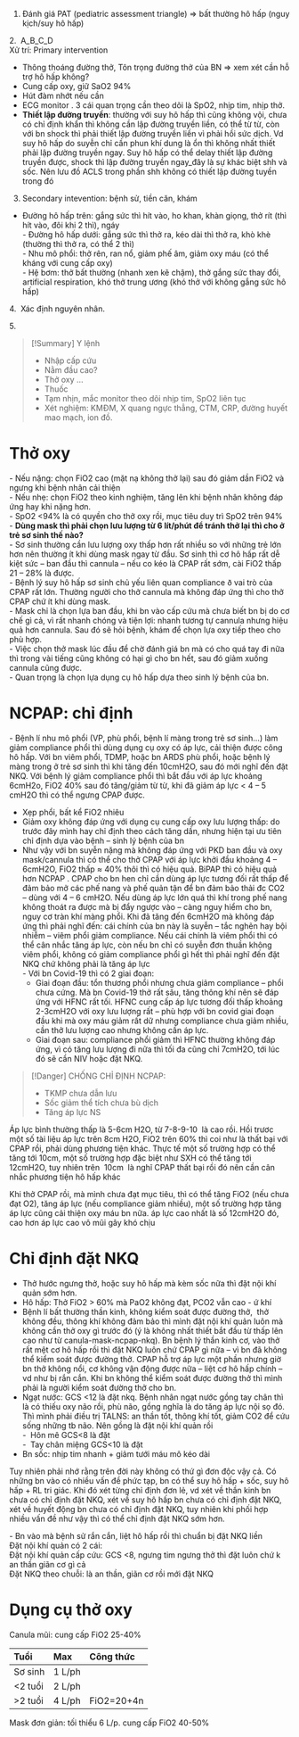   
1. Đánh giá PAT (pediatric assessment triangle) => bất thường hô hấp (nguy kịch/suy hô hấp)  
  
2.  A_B_C_D  
Xử trí: Primary intervention  
- Thông thoáng đường thở, Tôn trọng đường thở của BN => xem xét cần hỗ trợ hô hấp không?  
- Cung cấp oxy, giữ SaO2 94%  
- Hút đàm nhớt nếu cần  
- ECG monitor . 3 cái quan trọng cần theo dõi là SpO2, nhịp tim, nhịp thở.  
- **Thiết lập đường truyền**: thường với suy hô hấp thì cũng không vội, chưa có chỉ định khẩn thì không cần lập đường truyền liền, có thể từ từ, còn với bn shock thì phải thiết lập đường truyền liền vì phải hồi sức dịch. Vd suy hô hấp do suyễn chỉ cần phun khí dung là ổn thì không nhất thiết phải lập đường truyền ngay. Suy hô hấp có thể delay thiết lập đường truyền được, shock thì lập đường truyền ngay_đây là sự khác biệt shh và sốc. Nên lưu đồ ACLS trong phần shh không có thiết lập đường tuyền trong đó  
   
3. Secondary intevention: bệnh sử, tiền căn, khám  
- Đường hô hấp trên: gắng sức thì hít vào, ho khan, khàn giọng, thở rít (thì hít vào, đôi khi 2 thì), ngáy  
- Đường hô hấp dưới: gắng sức thì thở ra, kéo dài thì thở ra, khò khè (thường thì thở ra, có thể 2 thì)  
- Nhu mô phổi: thở rên, ran nổ, giảm phế âm, giảm oxy máu (có thể kháng với cung cấp oxy)  
- Hệ bơm: thở bất thường (nhanh xen kẽ chậm), thở gắng sức thay đổi, artificial respiration, khó thở trung ương (khó thở với không gắng sức hô hấp)  
  
4.  Xác định nguyên nhân.  
  
5.    
> [!Summary] Y lệnh  
> - Nhập cấp cứu  
> - Nằm đầu cao?  
> - Thở oxy …  
> - Thuốc  
> - Tạm nhịn, mắc monitor theo dõi nhịp tim, SpO2 liên tục  
> - Xét nghiệm: KMĐM, X quang ngực thẳng, CTM, CRP, đường huyết mao mạch, ion đồ.  
  
# Thở oxy  
  
- Nếu nặng: chọn FiO2 cao (mặt nạ không thở lại) sau đó giảm dần FiO2 và ngưng khi bệnh nhân cải thiện  
- Nếu nhẹ: chọn FiO2 theo kinh nghiệm, tăng lên khi bệnh nhân không đáp ứng hay khi nặng hơn.  
- SpO2 <94% là có quyền cho thở oxy rồi, mục tiêu duy trì SpO2 trên 94%  
- **Dùng mask thì phải chọn lưu lượng từ 6 lít/phút để tránh thở lại thì cho ở trẻ sơ sinh thế nào?**  
	- Sơ sinh thường cần lưu lượng oxy thấp hơn rất nhiều so với những trẻ lớn hơn nên thường ít khi dùng mask ngay từ đầu. Sơ sinh thì cơ hô hấp rất dễ kiệt sức – ban đầu thì cannula – nếu co kéo là CPAP rất sớm, cài FiO2 thấp 21 – 28% là được.  
	- Bệnh lý suy hô hấp sơ sinh chủ yếu liên quan compliance ð vai trò của CPAP rất lớn. Thường người cho thở cannula mà không đáp ứng thì cho thở CPAP chứ ít khi dùng mask.  
	- Mask chỉ là chọn lựa ban đầu, khi bn vào cấp cứu mà chưa biết bn bị do cơ chế gì cả, vì rất nhanh chóng và tiện lợi: nhanh tương tự cannula nhưng hiệu quả hơn cannula. Sau đó sẽ hỏi bệnh, khám để chọn lựa oxy tiếp theo cho phù hợp.  
	- Việc chọn thở mask lúc đầu để chờ đánh giá bn mà có cho quá tay đi nữa thì trong vài tiếng cũng không có hại gì cho bn hết, sau đó giảm xuống cannula cũng được.  
	- Quan trọng là chọn lựa dụng cụ hô hấp dựa theo sinh lý bệnh của bn.  
  
# NCPAP: chỉ định  
  
- Bệnh lí nhu mô phổi (VP, phù phổi, bệnh lí màng trong trẻ sơ sinh…) làm giảm compliance phổi thì dùng dụng cụ oxy có áp lực, cải thiện được công hô hấp. Với bn viêm phổi, TDMP, hoặc bn ARDS phù phổi, hoặc bệnh lý màng trong ở trẻ sơ sinh thì khi tăng đến 10cmH2O, sau đó mới nghĩ đến đặt NKQ. Với bệnh lý giảm compliance phổi thì bắt đầu với áp lực khoảng 6cmH2o, FiO2 40% sau đó tăng/giảm từ từ, khi đã giảm áp lực < 4 – 5 cmH2O thì có thể ngưng CPAP được.  
- Xẹp phổi, bất kể FiO2 nhiêu  
- Giảm oxy không đáp ứng với dụng cụ cung cấp oxy lưu lượng thấp: do trước đây mình hay chỉ định theo cách tăng dần, nhưng hiện tại ưu tiên chỉ định dựa vào bệnh – sinh lý bệnh của bn  
- Như vậy với bn suyễn nặng mà không đáp ứng với PKD ban đầu và oxy mask/cannula thì có thể cho thở CPAP với áp lực khởi đầu khoảng 4 – 6cmH2O, FiO2 thấp ≈ 40% thôi thì có hiệu quả. BiPAP thì có hiệu quả hơn NCPAP . CPAP cho bn hen chỉ cần dùng áp lực tương đối rất thấp để đảm bảo mở các phế nang và phế quản tận để bn đảm bảo thải đc CO2 – dùng với 4 – 6 cmH2O. Nếu dùng áp lực lớn quá thì khí trong phế nang không thoát ra được mà bị đẩy ngược vào – càng nguy hiểm cho bn, nguy cơ tràn khí màng phổi. Khi đã tăng đến 6cmH2O mà không đáp ứng thì phải nghĩ đến: cái chính của bn này là suyễn – tắc nghẽn hay bội nhiễm – viêm phổi giảm compliance. Nếu cái chính là viêm phổi thì có thể cân nhắc tăng áp lực, còn nếu bn chỉ có suyễn đơn thuần không viêm phổi, không có giảm compliance phổi gì hết thì phải nghĩ đến đặt NKQ chứ không phải là tăng áp lực  
- Với bn Covid-19 thì có 2 giai đoạn:  
	- Giai đoạn đầu: tổn thương phổi nhưng chưa giảm compliance – phổi chưa cứng. Mà bn Covid-19 thở rất sâu, tăng thông khí nên sẽ đáp ứng với HFNC rất tối. HFNC cung cấp áp lực tương đối thấp khoảng 2-3cmH2O với oxy lưu lượng rất – phù hợp với bn covid giai đoạn đầu khi mà oxy máu giảm rất dữ nhưng compliance chưa giảm nhiều, cần thở lưu lượng cao nhưng không cần áp lực.  
	- Giai đoạn sau: compliance phổi giảm thì HFNC thường không đáp ứng, vì có tăng lưu lượng đi nữa thì tối đa cũng chỉ 7cmH2O, tới lúc đó sẽ cần NIV hoặc đặt NKQ.  
  
> [!Danger] CHỐNG CHỈ ĐỊNH NCPAP:  
> - TKMP chưa dẫn lưu  
> - Sốc giảm thể tích chưa bù dịch  
> - Tăng áp lực NS  
  
Áp lực bình thường thấp là 5-6cm H2O, từ 7-8-9-10  là cao rồi. Hồi trươc một số tài liệu áp lực trên 8cm H2O, FiO2 trên 60% thì coi như là thất bại với CPAP rồi, phải dùng phương tiện khác. Thực tế một số trường hợp có thể tăng tới 10cm, một số trường hợp đặc biệt như SXH có thể tăng tới 12cmH2O, tuy nhiên trên  10cm  là nghĩ CPAP thất bại rồi đó nên cần cân nhắc phương tiện hô hấp khác  
  
Khi thở CPAP rồi, mà mình chưa đạt mục tiêu, thì có thể tăng FiO2 (nếu chưa đạt O2), tăng áp lực (nếu compliance giảm nhiều), một số trường hợp tăng áp lực cũng cải thiện oxy máu bn nữa. áp lực cao nhất là số 12cmH2O đó, cao hơn áp lực cao vô mũi gây khó chịu  
  
# Chỉ định đặt NKQ  
- Thở hước ngưng thở, hoặc suy hô hấp mà kèm sốc nữa thì đặt nội khí quản sớm hơn.  
- Hô hấp: Thở FiO2 > 60% mà PaO2 không đạt, PCO2 vẫn cao - ứ khí  
- Bệnh lí bất thường thần kinh, không kiểm soát được đường thở,  thở không đều, thông khí không đảm bảo thì mình đặt nội khí quản luôn mà không cần thở oxy gì trước đó (ý là không nhất thiết bắt đầu từ thấp lên cao như từ canula-mask-ncpap-nkq). Bn bệnh lý thần kinh cơ, vào thở rất mệt cơ hô hấp rồi thì đặt NKQ luôn chứ CPAP gì nữa – vì bn đã không thể kiểm soát được đường thở. CPAP hỗ trợ áp lực một phần nhưng giờ bn thở không nổi, cơ không vận động được nữa – liệt cơ hô hấp chính – vd như bị rắn cắn. Khi bn không thể kiểm soát được đường thở thì mình phải là người kiểm soát đường thở cho bn.  
- Ngạt nước: GCS <12 là đặt nkq. Bệnh nhân ngạt nước gồng tay chân thì là có thiếu oxy não rồi, phù não, gồng nghĩa là do tăng áp lực nội sọ đó. Thì mình phải điều trị TALNS: an thần tốt, thông khí tốt, giảm CO2 để cứu sống những tb não. Nên gồng là đặt nội khí quản rồi  
-  Hôn mê GCS<8 là đặt  
-  Tay chân miệng GCS<10 là đặt  
- Bn sốc: nhịp tim nhanh + giảm tưới máu mô kéo dài  
  
Tuy nhiên phải nhớ rằng trên đời này không có thứ gì đơn độc vậy cả. Có những bn vào có nhiều vấn đề phức tạp, bn có thể suy hô hấp + sốc, suy hô hấp + RL tri giác. Khi đó xét từng chỉ định đơn lẻ, vd xét về thần kinh bn chưa có chỉ định đặt NKQ, xét về suy hô hấp bn chưa có chỉ định đặt NKQ, xét về huyết động bn chưa có chỉ định đặt NKQ, tuy nhiên khi phối hợp nhiều vấn đề như vậy thì có thể chỉ định đặt NKQ sớm hơn.  
  
- Bn vào mà bệnh sử rắn cắn, liệt hô hấp rồi thì chuẩn bị đặt NKQ liền  
Đặt nội khí quản có 2 cái:  
Đặt nội khí quản cấp cứu: GCS <8, ngưng tim ngưng thở thì đặt luôn chứ k an thần giãn cơ gì cả  
Đặt NKQ theo chuỗi: là an thần, giãn cơ rồi mới đặt NKQ  
  
# Dụng cụ thở oxy  
  
Canula mũi: cung cấp FiO2 25-40%  
  
| Tuổi       | Max    | Công thức |  
|:------------|:-------|:-----------|  
| Sơ sinh     | 1 L/ph |            |  
| &lt;2 tuổi | 2 L/ph |            |  
| &gt;2 tuổi | 4 L/ph | FiO2=20+4n |    
  
Mask đơn giản: tối thiểu 6 L/p. cung cấp FiO2 40-50%